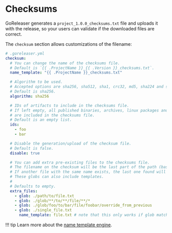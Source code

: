 # Checksums

GoReleaser generates a `project_1.0.0_checksums.txt` file and uploads it with the
release, so your users can validate if the downloaded files are correct.

The `checksum` section allows customizations of the filename:

```yaml
# .goreleaser.yml
checksum:
  # You can change the name of the checksums file.
  # Default is `{{ .ProjectName }}_{{ .Version }}_checksums.txt`.
  name_template: "{{ .ProjectName }}_checksums.txt"

  # Algorithm to be used.
  # Accepted options are sha256, sha512, sha1, crc32, md5, sha224 and sha384.
  # Default is sha256.
  algorithm: sha256

  # IDs of artifacts to include in the checksums file.
  # If left empty, all published binaries, archives, linux packages and source archives
  # are included in the checksums file.
  # Default is an empty list.
  ids:
    - foo
    - bar

  # Disable the generation/upload of the checksum file.
  # Default is false.
  disable: true

  # You can add extra pre-existing files to the checksums file.
  # The filename on the checksum will be the last part of the path (base).
  # If another file with the same name exists, the last one found will be used.
  # These globs can also include templates.
  #
  # Defaults to empty.
  extra_files:
    - glob: ./path/to/file.txt
    - glob: ./glob/**/to/**/file/**/*
    - glob: ./glob/foo/to/bar/file/foobar/override_from_previous
    - glob: ./single_file.txt
      name_template: file.txt # note that this only works if glob matches 1 file only
```

!!! tip
    Learn more about the [name template engine](/customization/templates/).
